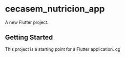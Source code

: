 # cecasem_nutricion_app

A new Flutter project.

## Getting Started

This project is a starting point for a Flutter application.
 cg
